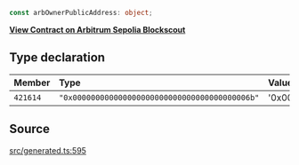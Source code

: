 ```ts
const arbOwnerPublicAddress: object;
```

[__View Contract on Arbitrum Sepolia Blockscout__](https://sepolia-explorer.arbitrum.io/address/0x000000000000000000000000000000000000006b)

## Type declaration

| Member | Type | Value |
| :------ | :------ | :------ |
| `421614` | `"0x000000000000000000000000000000000000006b"` | '0x000000000000000000000000000000000000006b' |

## Source

[src/generated.ts:595](https://github.com/OffchainLabs/arbitrum-orbit-sdk/blob/efea61c53fc08d3a6a336315cc447bc7613aada5/src/generated.ts#L595)

